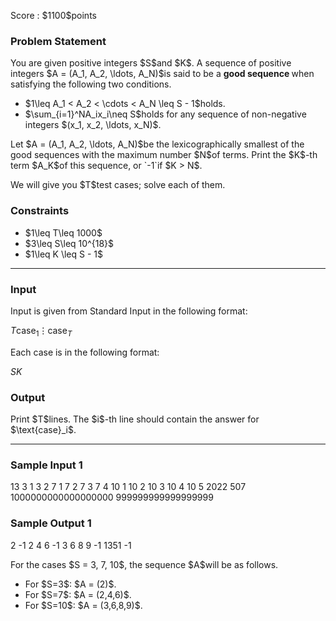 
<div>

<span>

<span>

<p>
Score : $1100$points
</p>

<div>

<section>

### **Problem Statement**

<p>
You are given positive integers $S$and $K$. A sequence of positive integers $A = (A_1, A_2, \ldots, A_N)$is said to be a 
<strong>
good sequence
</strong>
when satisfying the following two conditions.
</p>

<ul>

<li>
$1\leq A_1 < A_2 < \cdots < A_N \leq S - 1$holds.
</li>

<li>
$\sum_{i=1}^NA_ix_i\neq S$holds for any sequence of non-negative integers $(x_1, x_2, \ldots, x_N)$.
</li>

</ul>

<p>
Let $A = (A_1, A_2, \ldots, A_N)$be the lexicographically smallest of the good sequences with the maximum number $N$of terms. Print the $K$-th term $A_K$of this sequence, or `-1`if $K > N$.
</p>

<p>
We will give you $T$test cases; solve each of them.
</p>

</section>

</div>

<div>

<section>

### **Constraints**

<ul>

<li>
$1\leq T\leq 1000$
</li>

<li>
$3\leq  S\leq 10^{18}$
</li>

<li>
$1\leq K \leq S - 1$
</li>

</ul>

</section>

</div>

---

<div>

<div>

<section>

### **Input**

<p>
Input is given from Standard Input in the following format:
</p>

<div>

$T$$\text{case}_1$$\vdots$$\text{case}_T$
</div>

<p>
Each case is in the following format:
</p>

<div>

$S$$K$
</div>

</section>

</div>

<div>

<section>

### **Output**

<p>
Print $T$lines. The $i$-th line should contain the answer for $\text{case}_i$.
</p>

</section>

</div>

</div>

---

<div>

<section>

### **Sample Input 1**

<div>

13
3 1
3 2
7 1
7 2
7 3
7 4
10 1
10 2
10 3
10 4
10 5
2022 507
1000000000000000000 999999999999999999

</div>

</section>

</div>

<div>

<section>

### **Sample Output 1**

<div>

2
-1
2
4
6
-1
3
6
8
9
-1
1351
-1

</div>

<p>
For the cases $S = 3, 7, 10$, the sequence $A$will be as follows.
</p>

<ul>

<li>
For $S=3$: $A = (2)$.
</li>

<li>
For $S=7$: $A = (2,4,6)$.
</li>

<li>
For $S=10$: $A = (3,6,8,9)$.
</li>

</ul>

</section>

</div>

</span>

</span>

</div>
